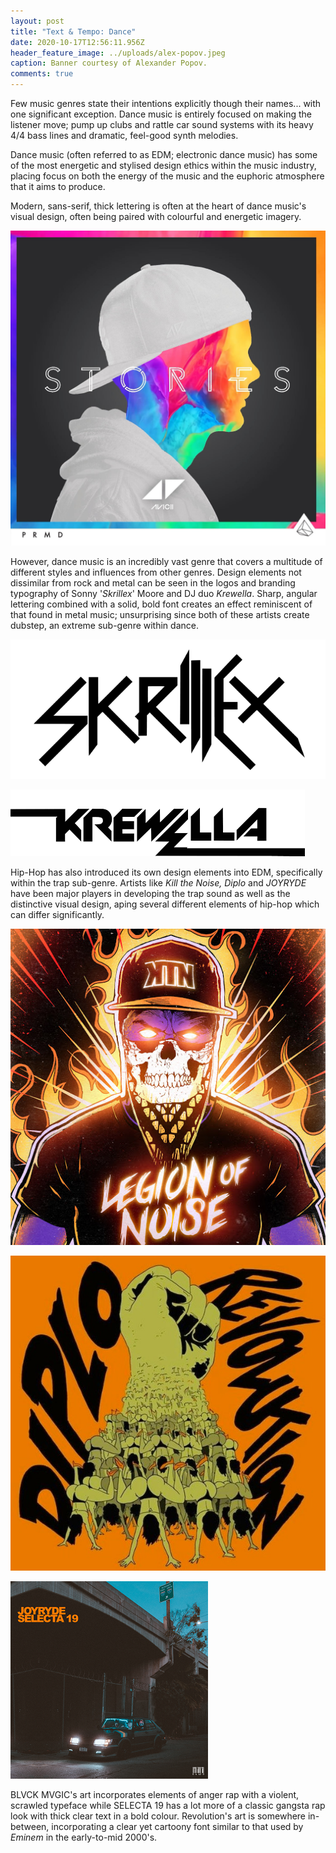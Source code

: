 ```yaml
---
layout: post
title: "Text & Tempo: Dance"
date: 2020-10-17T12:56:11.956Z
header_feature_image: ../uploads/alex-popov.jpeg
caption: Banner courtesy of Alexander Popov.
comments: true
---
```

Few music genres state their intentions explicitly though their names... with one significant exception. Dance music is entirely focused on making the listener move; pump up clubs and rattle car sound systems with its heavy 4/4 bass lines and dramatic, feel-good synth melodies. 

Dance music (often referred to as EDM; electronic dance music) has some of the most energetic and stylised design ethics within the music industry, placing focus on both the energy of the music and the euphoric atmosphere that it aims to produce. 

Modern, sans-serif, thick lettering is often at the heart of dance music's visual design, often being paired with colourful and energetic imagery. 

![Album art from Stories by Avicii (2015) ](../uploads/stories.jpeg "Album art from Stories by Avicii (2015) ")

However, dance music is an incredibly vast genre that covers a multitude of different styles and influences from other genres. Design elements not dissimilar from rock and metal can be seen in the logos and branding typography of Sonny '*Skrillex*' Moore and DJ duo *Krewella*. Sharp, angular lettering combined with a solid, bold font creates an effect reminiscent of that found in metal music; unsurprising since both of these artists create dubstep, an extreme sub-genre within dance. 

![](../uploads/640px-skrillex.svg.png)

![](../uploads/k.png)

Hip-Hop has also introduced its own design elements into EDM, specifically within the trap sub-genre. Artists like *Kill the Noise, Diplo* and *JOYRYDE* have been major players in developing the trap sound as well as the distinctive visual design, aping several different elements of hip-hop which can differ significantly.

![Art for the 'BLVCK MVGIC' EP by Kill the Noise (2012) ](../uploads/ktn.jpg "Art for the 'BLVCK MVGIC' EP by Kill the Noise (2012) ")

![Art for the 'Revolution' EP by Diplo (2013) ](../uploads/dipp.jpg "Art for the 'Revolution' EP by Diplo (2013) ")

![Art for the single 'SELECTA 19' by JOYRYDE (2019) ](../uploads/j.png "Art for the single 'SELECTA 19' by JOYRYDE (2019) ")

BLVCK MVGIC's art incorporates elements of anger rap with a violent, scrawled typeface while SELECTA 19 has a lot more of a classic gangsta rap look with thick clear text in a bold colour. Revolution's art is somewhere in-between, incorporating a clear yet cartoony font similar to that used by *Eminem* in the early-to-mid 2000's.